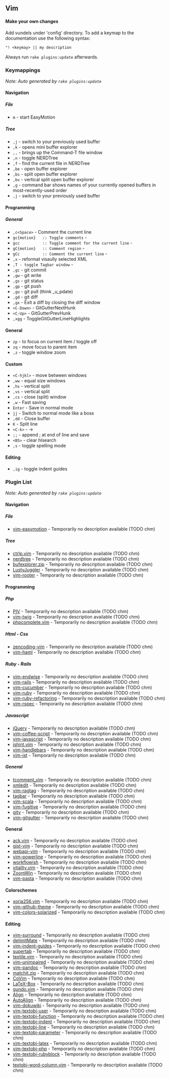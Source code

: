 
## Vim


#### Make your own changes

Add vundels under 'config' directory. To add a keymap to the documentation use the following syntax:

    "! <keymay> || my description

Always run `rake plugins:update` afterwards.


### Keymappings

_Note: Auto generated by `rake plugins:update`_



#### Navigation


##### File

 * `m` - start EasyMotion

##### Tree

 * `,j` - switch to your previously used buffer
 * `,k` - opens mini buffer explorer
 * `,,` - brings up the Command-T file window
 * `,n` - toggle NERDTree
 * `,f` - find the current file in NERDTree
 * `,be` - open buffer explorer
 * `,bs` - split open buffer explorer
 * `,bv` - vertical split open buffer explorer
 * `,g` - command bar shows names of your currently opened buffers in most-recently-used order
 * `,j` - switch to your previously used buffer

#### Programming


##### General

 * `,c<Space>` - Comment the current line
 * `gc{motion}   :: Toggle comments` - 
 * `gcc          :: Toggle comment for the current line` - 
 * `gC{motion}   :: Comment region` - 
 * `gCc          :: Comment the current line` - 
 * `,x` - reformat visaully selected XML
 * `,T - toggle Tagbar window` - 
 * `,gc` - git commit
 * `,gw` - git write
 * `,gs` - git status
 * `,gp` - git push
 * `,gu` - git pull (think _u_pdate)
 * `,gd` - git diff
 * `,gx` - Exit a diff by closing the diff window
 * `<C-Down>` - GitGutterNextHunk
 * `<C-Up>` - GitGutterPrevHunk
 * `,xgg` - ToggleGitGutterLineHighlights

#### General

 * `zp` - to focus on current item / toggle off
 * `zq` - move focus to parent item
 * `,z` - toggle window zoom

#### Custom

 * `<C-hjkl>` - move between windows
 * `,ww` - equal size windows
 * `,hs` - vertical split
 * `,vs` - vertical split
 * `,cs` - close (split) window
 * `,w` - Fast saving
 * `Enter` - Save in normal mode
 * `jj` - Switch to normal mode like a boss
 * `,dd` - Close buffer
 * `K` - Split line
 * `<C-k>` - ->
 * `;;` - append ; at end of line and save
 * `<BS>` - clear hlsearch
 * `,s` - toggle spelling mode

#### Editing

 * `,ig` - toggle indent guides

### Plugin List

_Note: Auto generated by `rake plugins:update`_



#### Navigation


##### File

 * [vim-easymotion](https://github.com/Lokaltog/vim-easymotion) - Temporarily no description available (TODO chm)

##### Tree

 * [ctrlp.vim](https://github.com/kien/ctrlp.vim) - Temporarily no description available (TODO chm)
 * [nerdtree](https://github.com/scrooloose/nerdtree) - Temporarily no description available (TODO chm)
 * [bufexplorer.zip](https://github.com/vim-scripts/bufexplorer.zip) - Temporarily no description available (TODO chm)
 * [LustyJuggler](https://github.com/vim-scripts/LustyJuggler) - Temporarily no description available (TODO chm)
 * [vim-rooter](https://github.com/airblade/vim-rooter) - Temporarily no description available (TODO chm)

#### Programming


##### Php

 * [PIV](https://github.com/spf13/PIV) - Temporarily no description available (TODO chm)
 * [vim-twig](https://github.com/beyondwords/vim-twig) - Temporarily no description available (TODO chm)
 * [phpcomplete.vim](https://github.com/shawncplus/phpcomplete.vim) - Temporarily no description available (TODO chm)

##### Html - Css

 * [zencoding-vim](https://github.com/mattn/zencoding-vim) - Temporarily no description available (TODO chm)
 * [vim-haml](https://github.com/tpope/vim-haml) - Temporarily no description available (TODO chm)

##### Ruby - Rails

 * [vim-endwise](https://github.com/tpope/vim-endwise) - Temporarily no description available (TODO chm)
 * [vim-rails](https://github.com/tpope/vim-rails) - Temporarily no description available (TODO chm)
 * [vim-cucumber](https://github.com/tpope/vim-cucumber) - Temporarily no description available (TODO chm)
 * [vim-ruby](https://github.com/vim-ruby/vim-ruby) - Temporarily no description available (TODO chm)
 * [vim-ruby-refactoring](https://github.com/ecomba/vim-ruby-refactoring) - Temporarily no description available (TODO chm)
 * [vim-rspec](https://github.com/taq/vim-rspec) - Temporarily no description available (TODO chm)

##### Javascript

 * [jQuery](https://github.com/vim-scripts/jQuery) - Temporarily no description available (TODO chm)
 * [vim-coffee-script](https://github.com/kchmck/vim-coffee-script) - Temporarily no description available (TODO chm)
 * [vim-javascript](https://github.com/pangloss/vim-javascript) - Temporarily no description available (TODO chm)
 * [jshint.vim](https://github.com/wookiehangover/jshint.vim) - Temporarily no description available (TODO chm)
 * [vim-handlebars](https://github.com/nono/vim-handlebars) - Temporarily no description available (TODO chm)
 * [vim-jst](https://github.com/briancollins/vim-jst) - Temporarily no description available (TODO chm)

##### General

 * [tcomment_vim](https://github.com/tomtom/tcomment_vim) - Temporarily no description available (TODO chm)
 * [xmledit](https://github.com/sukima/xmledit) - Temporarily no description available (TODO chm)
 * [vim-ragtag](https://github.com/tpope/vim-ragtag) - Temporarily no description available (TODO chm)
 * [tagbar](https://github.com/majutsushi/tagbar) - Temporarily no description available (TODO chm)
 * [vim-scala](https://github.com/derekwyatt/vim-scala) - Temporarily no description available (TODO chm)
 * [vim-fugitive](https://github.com/tpope/vim-fugitive) - Temporarily no description available (TODO chm)
 * [gitv](https://github.com/gregsexton/gitv) - Temporarily no description available (TODO chm)
 * [vim-gitgutter](https://github.com/airblade/vim-gitgutter) - Temporarily no description available (TODO chm)

#### General

 * [ack.vim](https://github.com/vim-scripts/ack.vim) - Temporarily no description available (TODO chm)
 * [gist-vim](https://github.com/mattn/gist-vim) - Temporarily no description available (TODO chm)
 * [webapi-vim](https://github.com/mattn/webapi-vim) - Temporarily no description available (TODO chm)
 * [vim-powerline](https://github.com/Lokaltog/vim-powerline) - Temporarily no description available (TODO chm)
 * [workflowish](https://github.com/lukaszkorecki/workflowish) - Temporarily no description available (TODO chm)
 * [vitality.vim](https://github.com/sjl/vitality.vim) - Temporarily no description available (TODO chm)
 * [ZoomWin](https://github.com/vim-scripts/ZoomWin) - Temporarily no description available (TODO chm)
 * [vim-pasta](https://github.com/sickill/vim-pasta) - Temporarily no description available (TODO chm)

#### Colorschemes

 * [xoria256.vim](https://github.com/vim-scripts/xoria256.vim) - Temporarily no description available (TODO chm)
 * [vim-github-theme](https://github.com/acarapetis/vim-github-theme) - Temporarily no description available (TODO chm)
 * [vim-colors-solarized](https://github.com/altercation/vim-colors-solarized) - Temporarily no description available (TODO chm)

#### Editing

 * [vim-surround](https://github.com/tpope/vim-surround) - Temporarily no description available (TODO chm)
 * [delimitMate](https://github.com/Raimondi/delimitMate) - Temporarily no description available (TODO chm)
 * [vim-indent-guides](https://github.com/nathanaelkane/vim-indent-guides) - Temporarily no description available (TODO chm)
 * [supertab](https://github.com/ervandew/supertab) - Temporarily no description available (TODO chm)
 * [textile.vim](https://github.com/timcharper/textile.vim) - Temporarily no description available (TODO chm)
 * [vim-unimpaired](https://github.com/tpope/vim-unimpaired) - Temporarily no description available (TODO chm)
 * [vim-pandoc](https://github.com/vim-pandoc/vim-pandoc) - Temporarily no description available (TODO chm)
 * [matchit.zip](https://github.com/vim-scripts/matchit.zip) - Temporarily no description available (TODO chm)
 * [CoVim](https://github.com/FredKSchott/CoVim) - Temporarily no description available (TODO chm)
 * [LaTeX-Box](https://github.com/LaTeX-Box-Team/LaTeX-Box) - Temporarily no description available (TODO chm)
 * [gundo.vim](https://github.com/sjl/gundo.vim) - Temporarily no description available (TODO chm)
 * [Align](https://github.com/vim-scripts/Align) - Temporarily no description available (TODO chm)
 * [AutoAlign](https://github.com/vim-scripts/AutoAlign) - Temporarily no description available (TODO chm)
 * [vim-dokuwiki](https://github.com/nblock/vim-dokuwiki) - Temporarily no description available (TODO chm)
 * [vim-textobj-user](https://github.com/kana/vim-textobj-user) - Temporarily no description available (TODO chm)
 * [vim-textobj-function](https://github.com/kana/vim-textobj-function) - Temporarily no description available (TODO chm)
 * [vim-textobj-indent](https://github.com/kana/vim-textobj-indent) - Temporarily no description available (TODO chm)
 * [vim-textobj-line](https://github.com/kana/vim-textobj-line) - Temporarily no description available (TODO chm)
 * [vim-textobj-parameter](https://github.com/sgur/vim-textobj-parameter) - Temporarily no description available (TODO chm)
 * [vim-textobj-latex](https://github.com/rbonvall/vim-textobj-latex) - Temporarily no description available (TODO chm)
 * [vim-textobj-php](https://github.com/akiyan/vim-textobj-php) - Temporarily no description available (TODO chm)
 * [vim-textobj-rubyblock](https://github.com/nelstrom/vim-textobj-rubyblock) - Temporarily no description available (TODO chm)
 * [textobj-word-column.vim](https://github.com/coderifous/textobj-word-column.vim) - Temporarily no description available (TODO chm)
